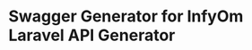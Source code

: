 Swagger Generator for InfyOm Laravel API Generator
===================================================
